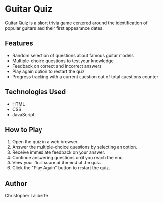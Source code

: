 # Guitar Quiz

Guitar Quiz is a short trivia game centered around the identification of popular guitars and their first appearance dates.

## Features

- Random selection of questions about famous guitar models
- Multiple-choice questions to test your knowledge
- Feedback on correct and incorrect answers
- Play again option to restart the quiz
- Progress tracking with a current question out of total questions counter

## Technologies Used

- HTML
- CSS
- JavaScript

## How to Play

1. Open the quiz in a web browser.
2. Answer the multiple-choice questions by selecting an option.
3. Receive immediate feedback on your answer.
4. Continue answering questions until you reach the end.
5. View your final score at the end of the quiz.
6. Click the "Play Again" button to restart the quiz.

## Author

Christopher Laliberte
